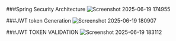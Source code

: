 ###Spring Security Architecture
![Screenshot 2025-06-19 174955](https://github.com/user-attachments/assets/1c28bdae-a9cb-4a06-933d-d44e4b004013)

###JWT token Generation
![Screenshot 2025-06-19 180907](https://github.com/user-attachments/assets/b2682326-2b09-4afb-a3f8-18af9fdea7fa)

###JWT TOKEN VALIDATION
![Screenshot 2025-06-19 183112](https://github.com/user-attachments/assets/23e2dee8-2680-4d21-9d1d-e1f396f4b955)



